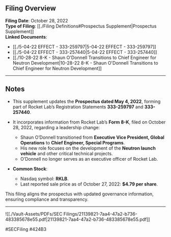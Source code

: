 ## Filing Overview  

**Filing Date**: October 28, 2022  
**Type of Filing**: [[./Filing Definitions#Prospectus Supplement|Prospectus Supplement]]  
**Linked Documents**: 
- [[./5-04-22 EFFECT - 333-259797|5-04-22 EFFECT - 333-259797]]
- [[./5-04-22 EFFECT - 333-257440|5-04-22 EFFECT - 333-257440]]
- [[./10-28-22 8-K - Shaun O'Donnell Transitions to Chief Engineer for Neutron Development|10-28-22 8-K - Shaun O'Donnell Transitions to Chief Engineer for Neutron Development]]

---
## Notes  

- This supplement updates the **Prospectus dated May 4, 2022**, forming part of Rocket Lab’s Registration Statements **333-259797** and **333-257440**.  
- It incorporates information from Rocket Lab’s **Form 8-K**, filed on October 28, 2022, regarding a leadership change:  
  - Shaun O’Donnell transitioned from **Executive Vice President, Global Operations** to **Chief Engineer, Special Programs**.  
  - His new role focuses on the development of the **Neutron launch vehicle** and other critical technical projects.  
  - O’Donnell no longer serves as an executive officer of Rocket Lab.  

- **Common Stock**:
  - Nasdaq symbol: **RKLB**.  
  - Last reported sale price as of October 27, 2022: **$4.79 per share**.  

This filing aligns the prospectus with updated governance information, ensuring compliance and transparency.

---

![[./Vault-Assets/PDFs/SEC Filings/21139821-7aa4-47a2-b736-483385678e55.pdf|21139821-7aa4-47a2-b736-483385678e55.pdf]]

#SECFiling #424B3